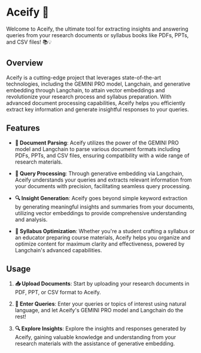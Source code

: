 # Aceify 🚀

Welcome to Aceify, the ultimate tool for extracting insights and answering queries from your research documents or syllabus books like PDFs, PPTs, and CSV files! 📚💡

## Overview

Aceify is a cutting-edge project that leverages state-of-the-art technologies, including the GEMINI PRO model, Langchain, and generative embedding through Langchain, to attain vector embeddings and revolutionize your research process and syllabus preparation. With advanced document processing capabilities, Aceify helps you efficiently extract key information and generate insightful responses to your queries.

## Features

- **📄 Document Parsing**: Aceify utilizes the power of the GEMINI PRO model and Langchain to parse various document formats including PDFs, PPTs, and CSV files, ensuring compatibility with a wide range of research materials.
  
- **💬 Query Processing**: Through generative embedding via Langchain, Aceify understands your queries and extracts relevant information from your documents with precision, facilitating seamless query processing.

- **🔍 Insight Generation**: Aceify goes beyond simple keyword extraction by generating meaningful insights and summaries from your documents, utilizing vector embeddings to provide comprehensive understanding and analysis.

- **📝 Syllabus Optimization**: Whether you're a student crafting a syllabus or an educator preparing course materials, Aceify helps you organize and optimize content for maximum clarity and effectiveness, powered by Langchain's advanced capabilities.

## Usage

1. **📥 Upload Documents**: Start by uploading your research documents in PDF, PPT, or CSV format to Aceify.

2. **💬 Enter Queries**: Enter your queries or topics of interest using natural language, and let Aceify's GEMINI PRO model and Langchain do the rest!

3. **🔍 Explore Insights**: Explore the insights and responses generated by Aceify, gaining valuable knowledge and understanding from your research materials with the assistance of generative embedding.